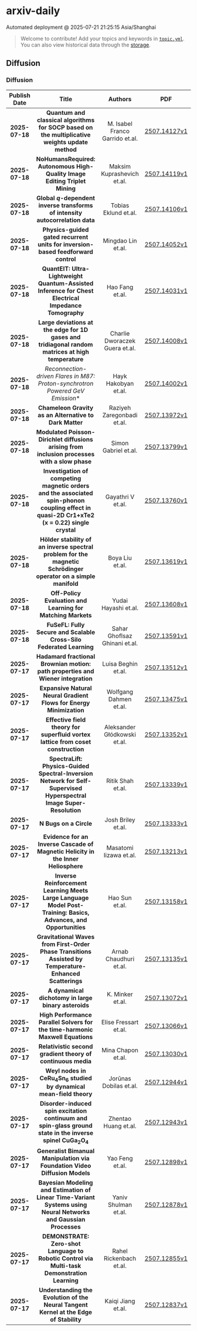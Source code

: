 # arxiv-daily
 Automated deployment @ 2025-07-21 21:25:15 Asia/Shanghai
> Welcome to contribute! Add your topics and keywords in [`topic.yml`](https://github.com/weiningwei/arxiv-daily/blob/main/database/topic.yml).
> You can also view historical data through the [storage](https://github.com/weiningwei/arxiv-daily/blob/main/database/storage).

## Diffusion

### Diffusion
|Publish Date|Title|Authors|PDF|Code|
| :---: | :---: | :---: | :---: | :---: |
|**2025-07-18**|**Quantum and classical algorithms for SOCP based on the multiplicative weights update method**|M. Isabel Franco Garrido et.al.|[2507.14127v1](http://arxiv.org/abs/2507.14127v1)|null|
|**2025-07-18**|**NoHumansRequired: Autonomous High-Quality Image Editing Triplet Mining**|Maksim Kuprashevich et.al.|[2507.14119v1](http://arxiv.org/abs/2507.14119v1)|null|
|**2025-07-18**|**Global $q$-dependent inverse transforms of intensity autocorrelation data**|Tobias Eklund et.al.|[2507.14106v1](http://arxiv.org/abs/2507.14106v1)|null|
|**2025-07-18**|**Physics-guided gated recurrent units for inversion-based feedforward control**|Mingdao Lin et.al.|[2507.14052v1](http://arxiv.org/abs/2507.14052v1)|null|
|**2025-07-18**|**QuantEIT: Ultra-Lightweight Quantum-Assisted Inference for Chest Electrical Impedance Tomography**|Hao Fang et.al.|[2507.14031v1](http://arxiv.org/abs/2507.14031v1)|null|
|**2025-07-18**|**Large deviations at the edge for 1D gases and tridiagonal random matrices at high temperature**|Charlie Dworaczek Guera et.al.|[2507.14008v1](http://arxiv.org/abs/2507.14008v1)|null|
|**2025-07-18**|**Reconnection-driven Flares in M87*: Proton-synchrotron Powered GeV Emission**|Hayk Hakobyan et.al.|[2507.14002v1](http://arxiv.org/abs/2507.14002v1)|null|
|**2025-07-18**|**Chameleon Gravity as an Alternative to Dark Matter**|Raziyeh Zaregonbadi et.al.|[2507.13972v1](http://arxiv.org/abs/2507.13972v1)|null|
|**2025-07-18**|**Modulated Poisson-Dirichlet diffusions arising from inclusion processes with a slow phase**|Simon Gabriel et.al.|[2507.13799v1](http://arxiv.org/abs/2507.13799v1)|null|
|**2025-07-18**|**Investigation of competing magnetic orders and the associated spin-phonon coupling effect in quasi-2D Cr1+xTe2 (x = 0.22) single crystal**|Gayathri V et.al.|[2507.13760v1](http://arxiv.org/abs/2507.13760v1)|null|
|**2025-07-18**|**Hölder stability of an inverse spectral problem for the magnetic Schrödinger operator on a simple manifold**|Boya Liu et.al.|[2507.13619v1](http://arxiv.org/abs/2507.13619v1)|null|
|**2025-07-18**|**Off-Policy Evaluation and Learning for Matching Markets**|Yudai Hayashi et.al.|[2507.13608v1](http://arxiv.org/abs/2507.13608v1)|null|
|**2025-07-18**|**FuSeFL: Fully Secure and Scalable Cross-Silo Federated Learning**|Sahar Ghoflsaz Ghinani et.al.|[2507.13591v1](http://arxiv.org/abs/2507.13591v1)|null|
|**2025-07-17**|**Hadamard fractional Brownian motion: path properties and Wiener integration**|Luisa Beghin et.al.|[2507.13512v1](http://arxiv.org/abs/2507.13512v1)|null|
|**2025-07-17**|**Expansive Natural Neural Gradient Flows for Energy Minimization**|Wolfgang Dahmen et.al.|[2507.13475v1](http://arxiv.org/abs/2507.13475v1)|null|
|**2025-07-17**|**Effective field theory for superfluid vortex lattice from coset construction**|Aleksander Głódkowski et.al.|[2507.13352v1](http://arxiv.org/abs/2507.13352v1)|null|
|**2025-07-17**|**SpectraLift: Physics-Guided Spectral-Inversion Network for Self-Supervised Hyperspectral Image Super-Resolution**|Ritik Shah et.al.|[2507.13339v1](http://arxiv.org/abs/2507.13339v1)|null|
|**2025-07-17**|**N Bugs on a Circle**|Josh Briley et.al.|[2507.13333v1](http://arxiv.org/abs/2507.13333v1)|null|
|**2025-07-17**|**Evidence for an Inverse Cascade of Magnetic Helicity in the Inner Heliosphere**|Masatomi Iizawa et.al.|[2507.13213v1](http://arxiv.org/abs/2507.13213v1)|null|
|**2025-07-17**|**Inverse Reinforcement Learning Meets Large Language Model Post-Training: Basics, Advances, and Opportunities**|Hao Sun et.al.|[2507.13158v1](http://arxiv.org/abs/2507.13158v1)|null|
|**2025-07-17**|**Gravitational Waves from First-Order Phase Transitions Assisted by Temperature-Enhanced Scatterings**|Arnab Chaudhuri et.al.|[2507.13135v1](http://arxiv.org/abs/2507.13135v1)|null|
|**2025-07-17**|**A dynamical dichotomy in large binary asteroids**|K. Minker et.al.|[2507.13072v1](http://arxiv.org/abs/2507.13072v1)|null|
|**2025-07-17**|**High Performance Parallel Solvers for the time-harmonic Maxwell Equations**|Elise Fressart et.al.|[2507.13066v1](http://arxiv.org/abs/2507.13066v1)|null|
|**2025-07-17**|**Relativistic second gradient theory of continuous media**|Mina Chapon et.al.|[2507.13030v1](http://arxiv.org/abs/2507.13030v1)|null|
|**2025-07-17**|**Weyl nodes in CeRu$_4$Sn$_6$ studied by dynamical mean-field theory**|Jorūnas Dobilas et.al.|[2507.12944v1](http://arxiv.org/abs/2507.12944v1)|null|
|**2025-07-17**|**Disorder-induced spin excitation continuum and spin-glass ground state in the inverse spinel CuGa$_2$O$_4$**|Zhentao Huang et.al.|[2507.12943v1](http://arxiv.org/abs/2507.12943v1)|null|
|**2025-07-17**|**Generalist Bimanual Manipulation via Foundation Video Diffusion Models**|Yao Feng et.al.|[2507.12898v1](http://arxiv.org/abs/2507.12898v1)|null|
|**2025-07-17**|**Bayesian Modeling and Estimation of Linear Time-Variant Systems using Neural Networks and Gaussian Processes**|Yaniv Shulman et.al.|[2507.12878v1](http://arxiv.org/abs/2507.12878v1)|null|
|**2025-07-17**|**DEMONSTRATE: Zero-shot Language to Robotic Control via Multi-task Demonstration Learning**|Rahel Rickenbach et.al.|[2507.12855v1](http://arxiv.org/abs/2507.12855v1)|null|
|**2025-07-17**|**Understanding the Evolution of the Neural Tangent Kernel at the Edge of Stability**|Kaiqi Jiang et.al.|[2507.12837v1](http://arxiv.org/abs/2507.12837v1)|null|
